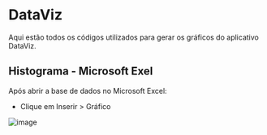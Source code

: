 # DataViz

Aqui estão todos os códigos utilizados para gerar os gráficos do aplicativo DataViz.

## Histograma - Microsoft Exel

Após abrir a base de dados no Microsoft Excel:

- Clique em Inserir > Gráfico

![image](https://github.com/rachderossi/DataViz/assets/64082110/ce7eb30c-2871-44e2-9260-ab3c6a892302)

